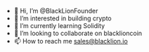 - 👋 Hi, I’m @BlackLionFounder
- 👀 I’m interested in building crypto
- 🌱 I’m currently learning Solidity
- 💞️ I’m looking to collaborate on blacklioncoin
- 📫 How to reach me sales@blacklion.io

<!---
BlackLionFounder/BlackLionFounder is a ✨ special ✨ repository because its `README.md` (this file) appears on your GitHub profile.
You can click the Preview link to take a look at your changes.
--->
